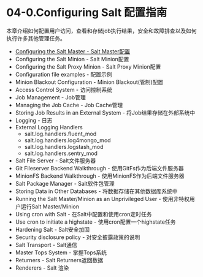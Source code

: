 # 04-0.Configuring Salt 配置指南

本章介绍如何配置用户访问，查看和存储job执行结果，安全和故障排查以及如何执行许多其他管理任务。

- [Configuring the Salt Master - Salt Master配置](https://github.com/watermelonbig/SaltStack-Chinese-ManualBook/blob/master/chapter04/04-1.Configuring-the-Salt-Master-Salt-Master配置.md)
- Configuring the Salt Minion - Salt Minion配置
- Configuring the Salt Proxy Minion - Salt Proxy Minion配置
- Configuration file examples - 配置示例
- Minion Blackout Configuration - Minion Blackout(管制)配置
- Access Control System - 访问控制系统
- Job Management - Job管理
- Managing the Job Cache - Job Cache管理
- Storing Job Results in an External System - 将Job结果存储在外部系统中
- Logging - 日志
- External Logging Handlers
    - salt.log.handlers.fluent_mod
    - salt.log.handlers.log4mongo_mod
    - salt.log.handlers.logstash_mod
    - salt.log.handlers.sentry_mod
- Salt File Server - Salt文件服务器
- Git Fileserver Backend Walkthrough - 使用GitFs作为后端文件服务器
- MinionFS Backend Walkthrough - 使用MinionFS作为后端文件服务器
- Salt Package Manager - Salt软件包管理
- Storing Data in Other Databases - 将数据存储在其他数据库系统中
- Running the Salt Master/Minion as an Unprivileged User - 使用非特权用户运行Salt Master/Minion
- Using cron with Salt - 在Salt中配置和使用cron定时任务
- Use cron to initiate a highstate - 使用cron配置一个highstate任务
- Hardening Salt - Salt安全加固
- Security disclosure policy - 对安全披露政策的说明
- Salt Transport - Salt通信
- Master Tops System - 掌握Tops系统
- Returners - Salt Returners返回数据
- Renderers - Salt 渲染
